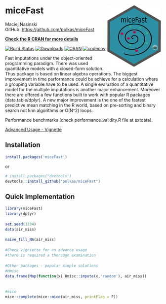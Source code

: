 # miceFast <a href='https://github.com/polkas/miceFast'><img src='miceFast_logo.png' align="right" height="200" /></a>

Maciej Nasinski  
GitHub:  https://github.com/polkas/miceFast

[**Check the R CRAN for more details**](https://CRAN.R-project.org/package=miceFast)

[![Build Status](https://travis-ci.org/Polkas/miceFast.svg?branch=master)](https://travis-ci.org/Polkas/miceFast) 
[![Downloads](http://cranlogs.r-pkg.org/badges/grand-total/miceFast?color=brightgreen)](http://www.r-pkg.org/pkg/miceFast)
[![CRAN](http://www.r-pkg.org/badges/version/miceFast)](https://cran.r-project.org/package=miceFast)
[![codecov](https://codecov.io/gh/Polkas/miceFast/branch/master/graph/badge.svg)](https://codecov.io/gh/Polkas/miceFast)


Fast imputations under the object-oriented programming paradigm. There was used quantitative models with a closed-form solution. Thus package is based on linear algebra operations. The biggest improvement in time performance could be achieve for a calculation where a grouping variable have to be used. A single evaluation of a quantitative model for the multiple imputations is another major enhancement. Moreover there are offered a few functions built to work with popular R packages (data.table/dplyr).
A new major improvement is the one of the fastest predictive mean matching in the R world, based on pre-sorting and binary search not knn algorithms or O(N^2) loops.


Performance benchmarks (check performance_validity.R file at extdata).

[Advanced Usage - Vignette](https://cran.r-project.org/web/packages/miceFast/vignettes/miceFast-intro.html)

## Installation

```r
install.packages('miceFast')
```

or

```r
# install.packages("devtools")
devtools::install_github("polkas/miceFast")
```

## Quick Implementation

```r
library(miceFast)
library(dplyr)

set.seed(1234)
data(air_miss)

naive_fill_NA(air_miss)

#Check vigniette for an advance usage
#there is required a thorough examination

#Other packages - popular simple solutions
#Hmisc
data.frame(Map(function(x) Hmisc::impute(x,'random'), air_miss))


#mice
mice::complete(mice::mice(air_miss, printFlag = F))

```
